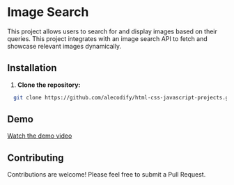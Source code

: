 # Image Search

This project allows users to search for and display images based on their queries. This project integrates with an image search API to fetch and showcase relevant images dynamically.

## Installation

1. **Clone the repository:**
```bash
  git clone https://github.com/alecodify/html-css-javascript-projects.git
```

## Demo
[Watch the demo video](https://github.com/user-attachments/assets/797064ed-e460-4c15-a69b-df2e75cea91e)

## Contributing
Contributions are welcome! Please feel free to submit a Pull Request.